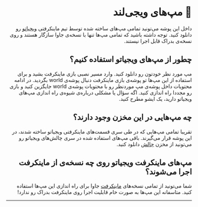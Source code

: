 
<div dir="rtl">

# 👾 مپ‌های ویجی‌لند
   داخل این پوشه می‌تونید تمامی مپ‌های ساخته شده توسط تیم ماینکرفتی [ویجیاتو](https://vigiato.net) رو دانلود کنید. توجه داشته باشید که تمامی مپ‌ها تنها با نسخه‌ی جاوا سازگار هستند و روی نسخه‌ی بدراک قابل اجرا نیستند. 
   
   ## چطور از مپ‌های ویجیاتو استفاده کنیم؟ 
مپ مورد نظر خودتون رو دانلود کنید. وارد مسیر نصبی بازی ماینکرفت بشید و برای استفاده از این مپ‌ها تو پوشه‌ی بازی ماینکرفت دنبال پوشه‌ی world بگردید. در ادامه محتویات داخل پوشه‌ی مپ موردنظر رو با محتویات پوشه‌ی world جایگزین کنید و بازی رو مجددا راه اندازی کنید. اگه سؤال یا مشکلی درباره‌‌ی شیوه‌ی راه اندازی مپ‌های ویجیاتو دارید، یک ایشو مطرح کنید.

   ## چه مپ‌هایی در این مخزن وجود دارند؟  
   تقریبا تمامی مپ‌هایی که در طی سری قسمت‌های ماینکرفتی ویجیاتو ساخته شدند، در این پوشه قرار می‌گیرند. باقی مپ‌های استفاده شده در سری چالش‌های ویجیاتو رو می‌تونید از مخزن [چالش](https://github.com/Vigiatonet/MinecraftChallange) دانلود کنید. 

   
   ## مپ‌های ماینکرفت ویجیاتو روی چه نسخه‌ی از ماینکرفت اجرا می‌شوند؟  
   شما می‌تونید از تمامی نسخه‌های [ماینکرفت](https://www.minecraft.net/) جاوا برای راه اندازی این مپ‌ها استفاده کنید. متاسفانه این مپ‌ها به صورت خام قابلیت اجرا روی ماینکرفت بدراک رو ندارد!


   ***

  
  </div>
